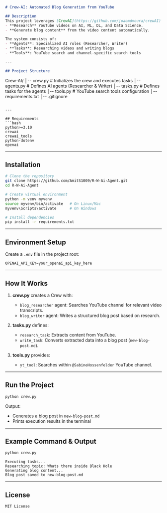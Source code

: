 ```markdown
# Crew-AI: Automated Blog Generation from YouTube

## Description
This project leverages [CrewAI](https://github.com/joaomdmoura/crewAI) to create an AI-driven crew of agents that:
- **Research** YouTube videos on AI, ML, DL, and Data Science.
- **Generate blog content** from the video content automatically.

The system consists of:
- **Agents**: Specialized AI roles (Researcher, Writer)
- **Tasks**: Researching videos and writing blogs
- **Tools**: YouTube search and channel-specific search tools

---

## Project Structure
```

Crew-AI/
│-- crew\.py        # Initializes the crew and executes tasks
│-- agents.py      # Defines AI agents (Researcher & Writer)
│-- tasks.py       # Defines tasks for the agents
│-- tools.py       # YouTube search tools configuration
│-- requirements.txt
│-- .gitignore

````

---

## Requirements
```bash
python>=3.10
crewai
crewai_tools
python-dotenv
openai
````

---

## Installation

```bash
# Clone the repository
git clone https://github.com/AmitS1009/R-W-Ai-Agent.git
cd R-W-Ai-Agent

# Create virtual environment
python -m venv myvenv
source myvenv/bin/activate   # On Linux/Mac
myvenv\Scripts\activate      # On Windows

# Install dependencies
pip install -r requirements.txt
```

---

## Environment Setup

Create a `.env` file in the project root:

```env
OPENAI_API_KEY=your_openai_api_key_here
```

---

## How It Works

1. **crew\.py** creates a Crew with:

   * `blog_researcher` agent: Searches YouTube channel for relevant video transcripts.
   * `blog_writer` agent: Writes a structured blog post based on research.
2. **tasks.py** defines:

   * `research_task`: Extracts content from YouTube.
   * `write_task`: Converts extracted data into a blog post (`new-blog-post.md`).
3. **tools.py** provides:

   * `yt_tool`: Searches within `@SabineHossenfelder` YouTube channel.

---

## Run the Project

```bash
python crew.py
```

Output:

* Generates a blog post in `new-blog-post.md`
* Prints execution results in the terminal

---

## Example Command & Output

```bash
python crew.py
```

```plaintext
Executing tasks...
Researching topic: Whats there inside Black Hole
Generating blog content...
Blog post saved to new-blog-post.md
```

---

## License

```text
MIT License
```

```
```
